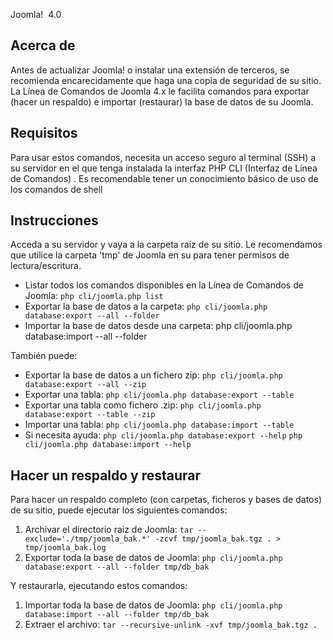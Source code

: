 <!-- Filename: J4.x:CLI_Database_Exporter_Importer / Display title: CLI Exportar / Importar base de datos -->

Joomla!  4.0

## Acerca de

Antes de actualizar Joomla! o  instalar una extensión de
terceros,
se recomienda encarecidamente que haga una copia de seguridad de su
sitio.
La Línea de Comandos de Joomla 4.x le facilita comandos para exportar
(hacer un respaldo) e importar (restaurar) la base de datos de su
Joomla.

## Requisitos

Para usar estos comandos, necesita un acceso seguro al terminal (SSH) a
su servidor en el que tenga instalada la interfaz PHP CLI (Interfaz de
Línea de Comandos) . Es recomendable tener un conocimiento básico de uso
de los comandos de shell

## Instrucciones

Acceda a su servidor y vaya a la carpeta raíz de su sitio.
Le recomendamos que utilice la carpeta 'tmp' de Joomla en su para tener
permisos de lectura/escritura.

- Listar todos los comandos disponibles en la Línea de Comandos de
  Joomla:
  `php cli/joomla.php list`
- Exportar la base de datos a la carpeta:
  `php cli/joomla.php database:export --all --folder `
- Importar la base de datos desde una carpeta:
  php cli/joomla.php database:import --all --folder

También puede:

- Exportar la base de datos a un fichero zip:
  `php cli/joomla.php database:export --all --zip`
- Exportar una tabla:
  `php cli/joomla.php database:export --table `
- Exportar una tabla como fichero .zip:
  `php cli/joomla.php database:export --table --zip`
- Importar una tabla:
  `php cli/joomla.php database:import --table `
- Si necesita ayuda:
  `php cli/joomla.php database:export --help`
  `php cli/joomla.php database:import --help`

## Hacer un respaldo y restaurar

Para hacer un respaldo completo (con carpetas, ficheros y bases de
datos) de su sitio, puede ejecutar los siguientes comandos:

1.  Archivar el directorio raiz de Joomla:
    `tar --exclude='./tmp/joomla_bak.*' -zcvf tmp/joomla_bak.tgz . > tmp/joomla_bak.log`
2.  Exportar toda la base de datos de Joomla:
    `php cli/joomla.php database:export --all --folder tmp/db_bak`

Y restaurarla, ejecutando estos comandos:

1.  Importar toda la base de datos de Joomla:
    `php cli/joomla.php database:import --all --folder tmp/db_bak`
2.  Extraer el archivo:
    `tar --recursive-unlink -xvf tmp/joomla_bak.tgz .`
